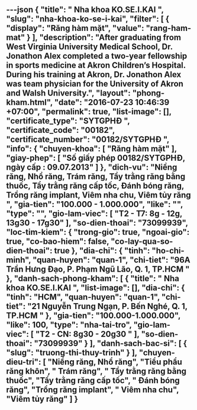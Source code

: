 ---json
{
    "title": " Nha khoa KO.SE.I.KAI ",
    "slug": "nha-khoa-ko-se-i-kai",
    "filter": [
        {
            "display": "Răng hàm mặt",
            "value": "rang-ham-mat"
        }
    ],
    "description": "After graduating from West Virginia University Medical School, Dr. Jonathon Alex completed a two-year fellowship in sports medicine at Akron Children’s Hospital. During his training at Akron, Dr. Jonathon Alex was team physician for the University of Akron and Walsh University.",
    "layout": "phong-kham.html",
    "date": "2016-07-23 10:46:39 +07:00",
    "permalink": true,
    "list-image": [],
    "certificate_type": "SYTGPHĐ ",
    "certificate_code": "00182",
    "certificate_number": "00182/SYTGPHĐ ",
    "info": {
        "chuyen-khoa": [
            "Răng hàm mặt"
        ],
        "giay-phep": [
            "Số giấy phép 00182/SYTGPHĐ, ngày cấp : 09.07.2013"
        ]
    },
    "dich-vu": "Niềng răng, Nhổ răng, Trám răng, Tẩy trằng răng bằng thuốc, Tẩy trằng răng cấp tốc, Đánh bóng răng, Trồng răng implant, Viêm nha chu, Viêm tủy răng ",
    "gia-tien": "100.000 - 1.000.000",
    "like": "",
    "type": "",
    "gio-lam-viec": [
        "T2 - T7: 8g - 12g, 13g30 - 17g30"
    ],
    "so-dien-thoai": "73099939",
    "loc-tim-kiem": {
        "trong-gio": true,
        "ngoai-gio": true,
        "co-bao-hiem": false,
        "co-lay-qua-so-dien-thoai": true
    },
    "dia-chi": {
        "tinh": "ho-chi-minh",
        "quan-huyen": "quan-1",
        "chi-tiet": "96A Trần Hưng Đạo, P. Phạm Ngũ Lão, Q. 1, TP.HCM  "
    },
    "danh-sach-phong-kham": [
        {
            "title": " Nha khoa KO.SE.I.KAI ",
            "list-image": [],
            "dia-chi": {
                "tinh": "HCM",
                "quan-huyen": "quan-1",
                "chi-tiet": "21 Nguyễn Trung Ngạn, P. Bến Nghé, Q. 1, TP.HCM "
            },
            "gia-tien": "100.000-1.000.000",
            "like": 100,
            "type": "nha-tai-tro",
            "gio-lam-viec": [
                "T2 - CN: 8g30 - 20g30 "
            ],
            "so-dien-thoai": "73099939"
        }
    ],
    "danh-sach-bac-si": [
        {
            "slug": "truong-thi-thuy-trinh"
        }
    ],
    "chuyen-dieu-tri": [
        "Niềng răng, Nhổ răng",
        "Tiểu phẩu răng khôn",
        " Trám răng",
        " Tẩy trằng răng bằng thuốc",
        "Tẩy trằng răng cấp tốc",
        " Đánh bóng răng",
        "Trồng răng implant",
        " Viêm nha chu",
        "Viêm tủy răng"
    ]
}
---
